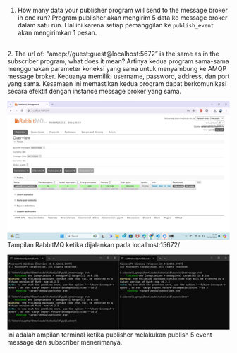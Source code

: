 1. How many data your publisher program will send to the message broker in one  run?
Program publisher akan mengirim 5 data ke message broker dalam satu run. Hal ini karena setiap pemanggilan ke `publish_event` akan mengirimkan 1 pesan.
<br />
2. The url of: “amqp://guest:guest@localhost:5672” is the same as in the subscriber program, what does it mean?
Artinya kedua program sama-sama menggunakan parameter koneksi yang sama untuk menyambung ke AMQP message broker. Keduanya memiliki username, password, address, dan port yang sama. Kesamaan ini memastikan kedua program dapat berkomunikasi secara efektif dengan instance message broker yang sama.

![RabbitMQ](images/rabbitmq_init.png)
Tampilan RabbitMQ ketika dijalankan pada localhost:15672/

![Termimal](images/terminal1.png)
Ini adalah ampilan terminal ketika publisher melakukan publish 5 event message dan subscriber menerimanya.